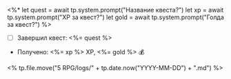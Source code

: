 
<%*
let quest = await tp.system.prompt("Название квеста?")
let xp = await tp.system.prompt("XP за квест?")
let gold = await tp.system.prompt("Голда за квест?")
%>

- [ ] Завершил квест: <%= quest %>
- Получено: <%= xp %> XP, <%= gold %> 💰

<% tp.file.move("5 RPG/logs/" + tp.date.now("YYYY-MM-DD") + ".md") %>



